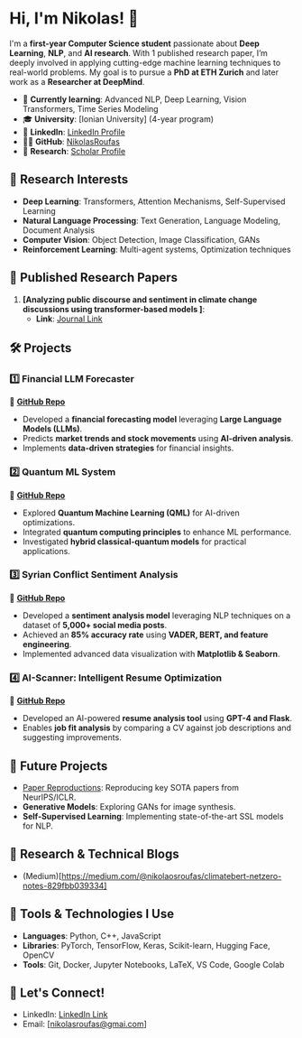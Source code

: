 # Hi, I'm Nikolas! 👋

I'm a **first-year Computer Science student** passionate about **Deep Learning**, **NLP**, and **AI research**. With 1 published research paper, I’m deeply involved in applying cutting-edge machine learning techniques to real-world problems. My goal is to pursue a **PhD at ETH Zurich** and later work as a **Researcher at DeepMind**.

- 🌱 **Currently learning**: Advanced NLP, Deep Learning, Vision Transformers, Time Series Modeling
- 🎓 **University**: [Ionian University] (4-year program)
- 💼 **LinkedIn**: [LinkedIn Profile](https://www.linkedin.com/in/nikolaosroufas/)
- 🧑‍💻 **GitHub**: [NikolasRoufas](https://github.com/NikolasRoufas)
- 📄 **Research**: [Scholar Profile](https://scholar.google.com/citations?user=7fCD268AAAAJ&hl=en&authuser=1) 

## 🧠 Research Interests
- **Deep Learning**: Transformers, Attention Mechanisms, Self-Supervised Learning
- **Natural Language Processing**: Text Generation, Language Modeling, Document Analysis
- **Computer Vision**: Object Detection, Image Classification, GANs
- **Reinforcement Learning**: Multi-agent systems, Optimization techniques

## 📜 Published Research Papers
1. **[Analyzing public discourse and sentiment in climate change discussions using transformer-based models
]**: 
   - **Link**: [Journal Link]([#](https://scholar.google.com/citations?view_op=view_citation&hl=en&user=7fCD268AAAAJ&authuser=1&citation_for_view=7fCD268AAAAJ:u5HHmVD_uO8C))

## 🛠️ Projects 


### 1️⃣ **Financial LLM Forecaster**  
📌 **[GitHub Repo](https://github.com/NikolasRoufas/financial-llm-forecaster)**  
- Developed a **financial forecasting model** leveraging **Large Language Models (LLMs)**.  
- Predicts **market trends and stock movements** using **AI-driven analysis**.  
- Implements **data-driven strategies** for financial insights.  

### 2️⃣ **Quantum ML System**  
📌 **[GitHub Repo](https://github.com/NikolasRoufas/quantum-ml-system)**  
- Explored **Quantum Machine Learning (QML)** for AI-driven optimizations.  
- Integrated **quantum computing principles** to enhance ML performance.  
- Investigated **hybrid classical-quantum models** for practical applications.  

### 3️⃣ **Syrian Conflict Sentiment Analysis**  
📌 **[GitHub Repo](https://github.com/NikolasRoufas/Syrian-Conflict-Sentiment-Analysis)**  
- Developed a **sentiment analysis model** leveraging NLP techniques on a dataset of **5,000+ social media posts**.  
- Achieved an **85% accuracy rate** using **VADER, BERT, and feature engineering**.  
- Implemented advanced data visualization with **Matplotlib & Seaborn**.  

### 4️⃣ **AI-Scanner: Intelligent Resume Optimization**  
📌 **[GitHub Repo](https://github.com/NikolasRoufas/AI-Scanner)**  
- Developed an AI-powered **resume analysis tool** using **GPT-4 and Flask**.  
- Enables **job fit analysis** by comparing a CV against job descriptions and suggesting improvements.  



## 🚀 Future Projects
- [Paper Reproductions](#): Reproducing key SOTA papers from NeurIPS/ICLR.
- **Generative Models**: Exploring GANs for image synthesis.
- **Self-Supervised Learning**: Implementing state-of-the-art SSL models for NLP.

## 📑 Research & Technical Blogs
- (Medium)[https://medium.com/@nikolaosroufas/climatebert-netzero-notes-829fbb039334]

## 🔧 Tools & Technologies I Use
- **Languages**: Python, C++, JavaScript
- **Libraries**: PyTorch, TensorFlow, Keras, Scikit-learn, Hugging Face, OpenCV
- **Tools**: Git, Docker, Jupyter Notebooks, LaTeX, VS Code, Google Colab

## 🤝 Let's Connect!
- LinkedIn: [LinkedIn Link](https://www.linkedin.com/in/nikolaosroufas/)
- Email: [nikolasroufas@gmai.com]

